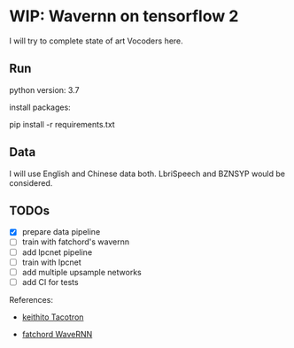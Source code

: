 # WIP: Wavernn on tensorflow 2

I will try to complete state of art Vocoders here.

## Run

python version: 3.7

install packages:

pip install -r requirements.txt

## Data

I will use English and Chinese data both.
LbriSpeech and BZNSYP would be considered.

## TODOs

- [x] prepare data pipeline
- [ ] train with fatchord's wavernn
- [ ] add lpcnet pipeline
- [ ] train with lpcnet
- [ ] add multiple upsample networks
- [ ] add CI for tests

References:

- [keithito Tacotron](https://github.com/keithito/tacotron)

- [fatchord WaveRNN](https://github.com/fatchord/WaveRNN)